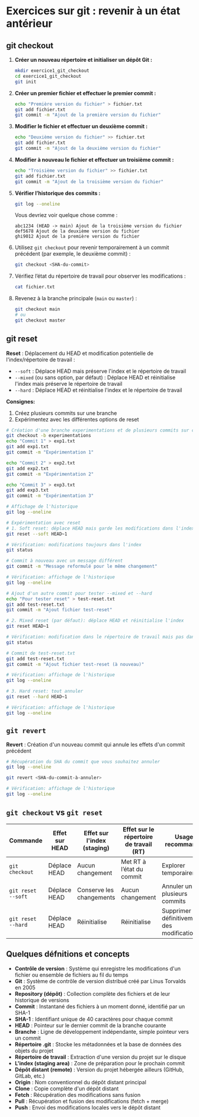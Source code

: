 # Exercices sur git : revenir à un état antérieur

## git checkout

1. **Créer un nouveau répertoire et initialiser un dépôt Git :**
   ```bash
   mkdir exercice1_git_checkout
   cd exercice1_git_checkout
   git init
   ```

2. **Créer un premier fichier et effectuer le premier commit :**
   ```bash
   echo "Première version du fichier" > fichier.txt
   git add fichier.txt
   git commit -m "Ajout de la première version du fichier"
   ```

3. **Modifier le fichier et effectuer un deuxième commit :**
   ```bash
   echo "Deuxième version du fichier" >> fichier.txt
   git add fichier.txt
   git commit -m "Ajout de la deuxième version du fichier"
   ```

4. **Modifier à nouveau le fichier et effectuer un troisième commit :**
   ```bash
   echo "Troisième version du fichier" >> fichier.txt
   git add fichier.txt
   git commit -m "Ajout de la troisième version du fichier"
   ```

5. **Vérifier l’historique des commits :**
   ```bash
   git log --oneline
   ```
   Vous devriez voir quelque chose comme :
   ```
   abc1234 (HEAD -> main) Ajout de la troisième version du fichier
   def5678 Ajout de la deuxième version du fichier
   ghi9012 Ajout de la première version du fichier
   ```

6. Utilisez `git checkout` pour revenir temporairement à un commit précédent (par exemple, le deuxième commit) :
   ```bash
   git checkout <SHA-du-commit>
   ```

7. Vérifiez l’état du répertoire de travail pour observer les modifications :
   ```bash
   cat fichier.txt
   ```

8. Revenez à la branche principale (`main` ou `master`) :
   ```bash
   git checkout main
   # ou
   git checkout master
   ```

## git reset

**Reset** : Déplacement du HEAD et modification potentielle de l'index/répertoire de travail :
  - `--soft` : Déplace HEAD mais préserve l'index et le répertoire de travail
  - `--mixed` (ou sans option, par défaut) : Déplace HEAD et réinitialise l'index mais préserve le répertoire de travail
  - `--hard` : Déplace HEAD et réinitialise l'index et le répertoire de travail

**Consignes:**
1. Créez plusieurs commits sur une branche
2. Expérimentez avec les différentes options de reset

```bash
# Création d'une branche experimentations et de plusieurs commits sur cette branche
git checkout -b experimentations
echo "Commit 1" > exp1.txt
git add exp1.txt
git commit -m "Expérimentation 1"

echo "Commit 2" > exp2.txt
git add exp2.txt
git commit -m "Expérimentation 2"

echo "Commit 3" > exp3.txt
git add exp3.txt
git commit -m "Expérimentation 3"

# Affichage de l'historique
git log --oneline

# Expérimentation avec reset
# 1. Soft reset: déplace HEAD mais garde les modifications dans l'index
git reset --soft HEAD~1

# Vérification: modifications toujours dans l'index
git status

# Commit à nouveau avec un message différent
git commit -m "Message reformulé pour le même changement"

# Vérification: affichage de l'historique
git log --oneline

# Ajout d'un autre commit pour tester --mixed et --hard
echo "Pour tester reset" > test-reset.txt
git add test-reset.txt
git commit -m "Ajout fichier test-reset"

# 2. Mixed reset (par défaut): déplace HEAD et réinitialise l'index
git reset HEAD~1

# Vérification: modification dans le répertoire de travail mais pas dans l'index
git status

# Commit de test-reset.txt
git add test-reset.txt
git commit -m "Ajout fichier test-reset (à nouveau)"

# Vérification: affichage de l'historique
git log --oneline

# 3. Hard reset: tout annuler
git reset --hard HEAD~1

# Vérification: affichage de l'historique
git log --oneline
```

## `git revert`

**Revert** : Création d'un nouveau commit qui annule les effets d'un commit précédent

```bash
# Récupération du SHA du commit que vous souhaitez annuler
git log --oneline

git revert <SHA-du-commit-à-annuler>

# Vérification: affichage de l'historique
git log --oneline
```

## `git checkout` vs `git reset`

| **Commande**               | **Effet sur HEAD** | **Effet sur l'index (staging)** | **Effet sur le répertoire de travail (RT)** | **Usage recommandé**                     |
|----------------------------|--------------------|---------------------------------|--------------------------------------------|------------------------------------------|
| `git checkout `    | Déplace HEAD       | Aucun changement               | Met RT à l’état du commit                  | Explorer temporairement                  |
| `git reset --soft `| Déplace HEAD       | Conserve les changements        | Aucun changement                           | Annuler un ou plusieurs commits          |
| `git reset --hard `| Déplace HEAD       | Réinitialise                   | Réinitialise                               | Supprimer définitivement des modifications |

## Quelques défnitions et concepts
- **Contrôle de version** : Système qui enregistre les modifications d'un fichier ou ensemble de fichiers au fil du temps
- **Git** : Système de contrôle de version distribué créé par Linus Torvalds en 2005
- **Repository (dépôt)** : Collection complète des fichiers et de leur historique de versions
- **Commit** : Instantané des fichiers à un moment donné, identifié par un SHA-1
- **SHA-1** : Identifiant unique de 40 caractères pour chaque commit
- **HEAD** : Pointeur sur le dernier commit de la branche courante
- **Branche** : Ligne de développement indépendante, simple pointeur vers un commit
- **Répertoire .git** : Stocke les métadonnées et la base de données des objets du projet
- **Répertoire de travail** : Extraction d'une version du projet sur le disque
- **L'index (staging area)** : Zone de préparation pour le prochain commit
- **Dépôt distant (remote)** : Version du projet hébergée ailleurs (GitHub, GitLab, etc.)
- **Origin** : Nom conventionnel du dépôt distant principal
- **Clone** : Copie complète d'un dépôt distant
- **Fetch** : Récupération des modifications sans fusion
- **Pull** : Récupération et fusion des modifications (fetch + merge)
- **Push** : Envoi des modifications locales vers le dépôt distant
